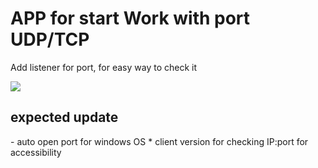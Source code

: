 <h1>APP for start Work with port UDP/TCP</h1> 
<p>Add listener for port, for easy way to check it</p>  
<img src="https://i.ibb.co/1Qyq6SF/port-State.png">  

<h2>expected update</h2>  
- auto open port for windows OS  
* client version for checking IP:port for accessibility  